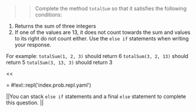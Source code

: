 >>Complete the method <code>totalSum</code> so that it satisfies the following conditions:
<ol>
<li>Returns the sum of three integers</li>
<li>If one of the values are 13, it does not count towards the sum and values to its right do not count either.
Use the <code>else if</code> statements when writing your response.</li>
</ol>
<p>For example:
<code>totalSum(1, 2, 3)</code> should return 6
<code>totalSum(3, 2, 13)</code> should return 5
<code>totalSum(3, 13, 3)</code> should return 3 </p><<

= #!exl::repl('index.prob.repl.yaml')

||You can stack <code>else if</code> statements and a final <code>else</code> statement to complete this question. ||
